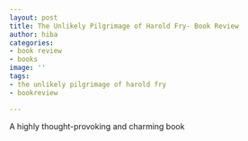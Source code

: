 ```yaml
---
layout: post
title: The Unlikely Pilgrimage of Harold Fry- Book Review
author: hiba
categories:
- book review
- books
image: ''
tags:
- the unlikely pilgrimage of harold fry
- bookreview

---
```

A highly thought-provoking and charming book